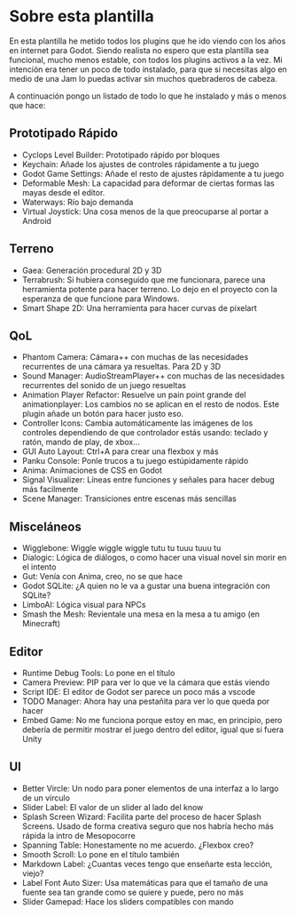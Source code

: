 # Sobre esta plantilla

En esta plantilla he metido todos los plugins que he ido viendo con los años en internet para Godot.
Siendo realista no espero que esta plantilla sea funcional, mucho menos estable, con todos los plugins
activos a la vez. Mi intención era tener un poco de todo instalado, para que si necesitas algo en medio
de una Jam lo puedas activar sin muchos quebraderos de cabeza.

A continuación pongo un listado de todo lo que he instalado y más o menos que hace:

## Prototipado Rápido

- Cyclops Level Builder:
	Prototipado rápido por bloques
- Keychain:
	Añade los ajustes de controles rápidamente a tu juego
- Godot Game Settings:
	Añade el resto de ajustes rápidamente a tu juego
- Deformable Mesh:
	La capacidad para deformar de ciertas formas las mayas desde el editor.
- Waterways:
	Río bajo demanda
- Virtual Joystick:
	Una cosa menos de la que preocuparse al portar a Android
	
## Terreno

- Gaea:
	Generación procedural 2D y 3D
- Terrabrush:
	Si hubiera conseguido que me funcionara, parece una herramienta potente para hacer terreno.
	Lo dejo en el proyecto con la esperanza de que funcione para Windows.
- Smart Shape 2D:
	Una herramienta para hacer curvas de pixelart

## QoL

- Phantom Camera:
	Cámara++ con muchas de las necesidades recurrentes de una cámara ya resueltas. Para 2D y 3D
- Sound Manager:
	AudioStreamPlayer++ con muchas de las necesidades recurrentes del sonido de un juego resueltas
- Animation Player Refactor:
	Resuelve un pain point grande del animationplayer: Los cambios no se aplican en el resto de nodos.
	Este plugin añade un botón para hacer justo eso.
- Controller Icons:
	Cambia automáticamente las imágenes de los controles dependiendo de que controlador estás usando: teclado y ratón, mando de play, de xbox...
- GUI Auto Layout:
	Ctrl+A para crear una flexbox y más
- Panku Console:
	Ponle trucos a tu juego estúpidamente rápido
- Anima:
	Animaciones de CSS en Godot
- Signal Visualizer:
	Líneas entre funciones y señales para hacer debug más facilmente
- Scene Manager:
	Transiciones entre escenas más sencillas

## Misceláneos

- Wigglebone:
	Wiggle wiggle wiggle tutu tu tuuu tuuu tu
- Dialogic:
	Lógica de diálogos, o como hacer una visual novel sin morir en el intento
- Gut:
	Venía con Anima, creo, no se que hace
- Godot SQLite:
	¿A quien no le va a gustar una buena integración con SQLite?
- LimboAI:
	Lógica visual para NPCs
- Smash the Mesh:
	Revientale una mesa en la mesa a tu amigo (en Minecraft)

## Editor

- Runtime Debug Tools:
	Lo pone en el título
- Camera Preview:
	PIP para ver lo que ve la cámara que estás viendo
- Script IDE:
	El editor de Godot ser parece un poco más a vscode
- TODO Manager:
	Ahora hay una pestañita para ver lo que queda por hacer
- Embed Game:
	No me funciona porque estoy en mac, en principio, pero debería de permitir mostrar el juego
	dentro del editor, igual que si fuera Unity

## UI

- Better Vircle:
	Un nodo para poner elementos de una interfaz a lo largo de un virculo
- Slider Label:
	El valor de un slider al lado del know
- Splash Screen Wizard:
	Facilita parte del proceso de hacer Splash Screens. Usado de forma creativa seguro que nos habría
	hecho más rápida la intro de Mesopocorre
- Spanning Table:
	Honestamente no me acuerdo. ¿Flexbox creo?
- Smooth Scroll:
	Lo pone en el título también
- Markdown Label:
	¿Cuantas veces tengo que enseñarte esta lección, viejo?
- Label Font Auto Sizer:
	Usa matemáticas para que el tamaño de una fuente sea tan grande como se quiere y puede, pero no más
- Slider Gamepad:
	Hace los sliders compatibles con mando